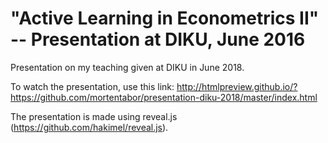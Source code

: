 # "Active Learning in Econometrics II" -- Presentation at DIKU, June 2016

Presentation on my teaching given at DIKU in June 2018.

To watch the presentation, use this link:
http://htmlpreview.github.io/?https://github.com/mortentabor/presentation-diku-2018/master/index.html

The presentation is made using reveal.js (https://github.com/hakimel/reveal.js).

